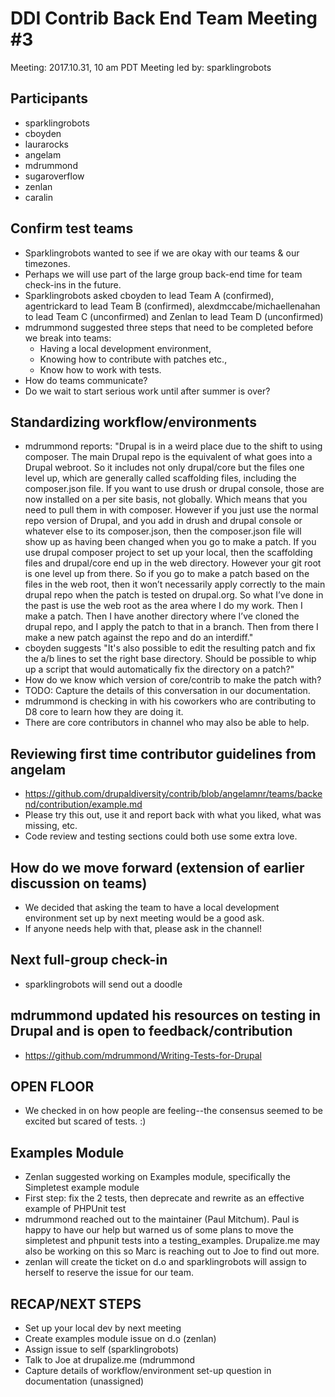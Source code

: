 # DDI Contrib Back End Team Meeting #3
Meeting: 2017.10.31, 10 am PDT
Meeting led by: sparklingrobots 

## Participants 
* sparklingrobots 
* cboyden
* laurarocks
* angelam
* mdrummond
* sugaroverflow
* zenlan
* caralin

## Confirm test teams

* Sparklingrobots wanted to see if we are okay with our teams & our timezones. 
* Perhaps we will use part of the large group back-end time for team check-ins in the future. 
* Sparklingrobots asked cboyden to lead Team A (confirmed), agentrickard to lead Team B (confirmed), alexdmccabe/michaellenahan to lead Team C (unconfirmed) and Zenlan to lead Team D (unconfirmed)
* mdrummond suggested three steps that need to be completed before we break into teams: 
  * Having a local development environment, 
  * Knowing how to contribute with patches etc.,
  * Know how to work with tests.
* How do teams communicate?
* Do we wait to start serious work until after summer is over? 

## Standardizing workflow/environments

* mdrummond reports: "Drupal is in a weird place due to the shift to using composer. The main Drupal repo is the equivalent of what goes into a Drupal webroot. So it includes not only drupal/core but the files one level up, which are generally called scaffolding files, including the composer.json file. If you want to use drush or drupal console, those are now installed on a per site basis, not globally. Which means that you need to pull them in with composer. However if you just use the normal repo version of Drupal, and you add in drush and drupal console or whatever else to its composer.json, then the composer.json file will show up as having been changed when you go to make a patch. If you use drupal composer project to set up your local, then the scaffolding files and drupal/core end up in the web directory. However your git root is one level up from there. So if you go to make a patch based on the files in the web root, then it won’t necessarily apply correctly to the main drupal repo when the patch is tested on drupal.org. So what I’ve done in the past is use the web root as the area where I do my work. Then I make a patch. Then I have another directory where I’ve cloned the drupal repo, and I apply the patch to that in a branch. Then from there I make a new patch against the repo and do an interdiff."
* cboyden suggests "It's also possible to edit the resulting patch and fix the a/b lines to set the right base directory. Should be possible to whip up a script that would automatically fix the directory on a patch?"
* How do we know which version of core/contrib to make the patch with? 
* TODO: Capture the details of this conversation in our documentation. 
* mdrummond is checking in with his coworkers who are contributing to D8 core to learn how they are doing it. 
* There are core contributors in channel who may also be able to help.

## Reviewing first time contributor guidelines from angelam

* https://github.com/drupaldiversity/contrib/blob/angelamnr/teams/backend/contribution/example.md
* Please try this out, use it and report back with what you liked, what was missing, etc. 
* Code review and testing sections could both use some extra love.

## How do we move forward (extension of earlier discussion on teams)

* We decided that asking the team to have a local development environment set up by next meeting would be a good ask. 
* If anyone needs help with that, please ask in the channel!

## Next full-group check-in

* sparklingrobots will send out a doodle

## mdrummond updated his resources on testing in Drupal and is open to feedback/contribution

* https://github.com/mdrummond/Writing-Tests-for-Drupal

## OPEN FLOOR

* We checked in on how people are feeling--the consensus seemed to be excited but scared of tests. :) 

## Examples Module

* Zenlan suggested working on Examples module, specifically the Simpletest example module
* First step: fix the 2 tests, then deprecate and rewrite as an effective example of PHPUnit test
* mdrummond reached out to the maintainer (Paul Mitchum). Paul is happy to have our help but warned us of some plans to move the simpletest and phpunit tests into a testing_examples.  Drupalize.me may also be working on this so Marc is reaching out to Joe to find out more. 
* zenlan will create the ticket on d.o and sparklingrobots will assign to herself to reserve the issue for our team. 

## RECAP/NEXT STEPS

* Set up your local dev by next meeting 
* Create examples module issue on d.o (zenlan)
* Assign issue to self (sparklingrobots)
* Talk to Joe at drupalize.me (mdrummond
* Capture details of workflow/environment set-up question in documentation (unassigned)